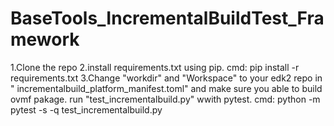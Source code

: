 # BaseTools_IncrementalBuildTest_Framework
1.Clone the repo
2.install requirements.txt using pip. cmd: pip install -r requirements.txt
3.Change "workdir" and "Workspace" to your edk2 repo in " incrementalbuild_platform_manifest.toml" and make sure you able to build ovmf pakage. 
run "test_incrementalbuild.py" wwith pytest. cmd: python -m pytest -s -q test_incrementalbuild.py
